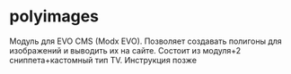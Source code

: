 # polyimages
Модуль для EVO CMS (Modx EVO). Позволяет создавать полигоны для изображений и выводить их на сайте. Состоит из модуля+2 сниппета+кастомный тип TV. Инструкция позже
